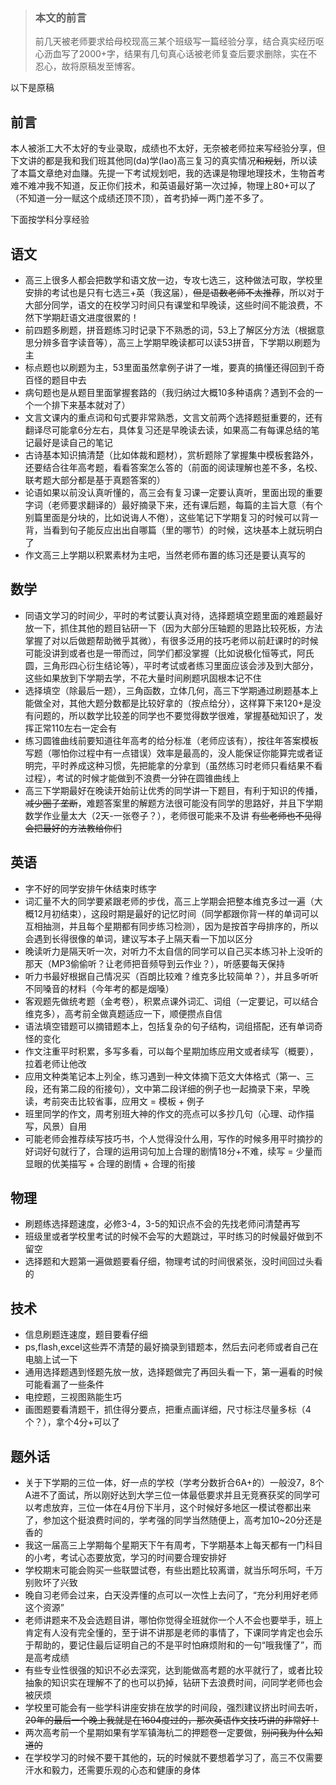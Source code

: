

> ### 本文的前言
> 
> 前几天被老师要求给母校现高三某个班级写一篇经验分享，结合真实经历呕心沥血写了2000+字，结果有几句真心话被老师复查后要求删除，实在不忍心，故将原稿发至博客。

以下是原稿

## 前言

本人被浙工大不太好的专业录取，成绩也不太好，无奈被老师拉来写经验分享，但下文讲的都是我和我们班其他同(da)学(lao)高三复习的真实情况~~和规划~~，所以读了本篇文章绝对血赚。先提一下考试规划吧，我的选课是物理地理技术，生物首考难不难冲我不知道，反正你们技术，和英语最好第一次过掉，物理上80+可以了（不知道一分一赋这个成绩还顶不顶），首考扔掉一两门差不多了。

下面按学科分享经验

## 语文

-   高三上很多人都会把数学和语文放一边，专攻七选三，这种做法可取，学校里安排的考试也是只有七选三+英（我这届），~~但是语数老师不太推荐~~，所以对于大部分同学，语文的在校学习时间只有课堂和早晚读，这些时间不能浪费，不然下学期赶语文进度很累的！
-   前四题多刷题，拼音题练习时记录下不熟悉的词，53上了解区分方法（根据意思分辨多音字读音等），高三上学期早晚读都可以读53拼音，下学期以刷题为主
-   标点题也以刷题为主，53里面虽然拿例子讲了一堆，要真的搞懂还得回到千奇百怪的题目中去
-   病句题也是从题目里面掌握套路的（我归纳过大概10多种语病？遇到不会的一个一个排下来基本就对了）
-   文言文课内的重点词和句式要非常熟悉，文言文前两个选择题挺重要的，还有翻译尽可能拿6分左右，具体复习还是早晚读去读，如果高二有每课总结的笔记最好是读自己的笔记
-   古诗基本知识搞清楚（比如体裁和题材），赏析题除了掌握集中模板套路外，还要结合往年高考题，看看答案怎么答的（前面的阅读理解也差不多，名校、联考题大部分都是基于真题答案的）
-   论语如果以前没认真听懂的，高三会有复习课一定要认真听，里面出现的重要字词（老师要求翻译的）最好摘录下来，还有课后题，每篇的主旨大意（有个别篇里面是分块的，比如说诲人不倦），这些笔记下学期复习的时候可以背一背，当看到句子能反应出出自哪篇（里的哪节）的时候，这块基本上就玩明白了
-   作文高三上学期以积累素材为主吧，当然老师布置的练习还是要认真写的

## 数学

-   同语文学习的时间少，平时的考试要认真对待，选择题填空题里面的难题最好放一下，抓住其他的题目钻研一下（因为大部分压轴题的思路比较死板，方法掌握了对以后做题帮助微乎其微），有很多泛用的技巧老师以前赶课时的时候可能没讲到或者也是一带而过，同学们都没掌握（比如说极化恒等式，阿氏圆，三角形四心衍生结论等），平时考试或者练习里面应该会涉及到大部分，这些如果放到下学期去学，不花大量时间刷题巩固根本记不住
-   选择填空（除最后一题），三角函数，立体几何，高三下学期通过刷题基本上能做全对，其他大题分数都是比较好拿的（按点给分），这样算下来120+是没有问题的，所以数学比较差的同学也不要觉得数学很难，掌握基础知识了，发挥正常110左右一定会有
-   练习圆锥曲线前要知道往年高考的给分标准（老师应该有），按往年答案模板写题（哪怕你过程中有一点错误）效率是最高的，没人能保证你能算完或者证明完，平时养成这种习惯，先把能拿的分拿到（虽然练习时老师只看结果不看过程），考试的时候才能做到不浪费一分钟在圆锥曲线上
-   高三下学期最好在晚读开始前让优秀的同学讲一下题目，有利于知识的传播，~~减少圈子垄断~~，难题答案里的解题方法很可能没有同学的思路好，并且下学期数学作业量太大（2天-一张卷子？），老师很可能来不及讲 ~~有些老师也不见得会把最好的方法教给你们~~

## 英语

-   字不好的同学安排午休结束时练字
-   词汇量不大的同学要紧跟老师的步伐，高三上学期会把整本维克多过一遍（大概12月初结束），这段时期是最好的记忆时间（同学都跟你背一样的单词可以互相抽测，并且每个星期都有同步练习检测），因为是按首字母排序的，所以会遇到长得很像的单词，建议写本子上隔天看一下加以区分
-   晚读听力是隔天听一次，对听力不太自信的同学可以自己买本练习补上没听的那天（MP3偷偷听？让老师把音频导到云作业？），听感要每天保持
-   听力书最好根据自己情况买（百朗比较难？维克多比较简单？），并且多听听不同嗓音的材料（今年考的都是烟嗓）
-   客观题先做统考题（金考卷），积累点课外词汇、词组（一定要记，可以结合维克多），高考前全做真题适应一下，顺便攒点自信
-   语法填空错题可以摘错题本上，包括复杂的句子结构，词组搭配，还有单词奇怪的变化
-   作文注重平时积累，多写多看，可以每个星期加练应用文或者续写（概要），拉着老师让他改
-   应用文种类笔记本上列全，练习遇到一种文体摘下范文大体格式（第一、三段，还有第二段的衔接句），文中第二段详细的例子也一起摘录下来，早晚读，考前突击比较省事，应用文 = 模板 + 例子
-   班里同学的作文，周考别班大神的作文的亮点可以多抄几句（心理、动作描写，风景）自用
-   可能老师会推荐续写技巧书，个人觉得没什么用，写作的时候多用平时摘抄的好词好句就行了，合理的运用词句加上合理的剧情18分+不难，续写 = 少量而显眼的优美描写 + 合理的剧情 + 合理的衔接

## 物理

-   刷题练选择题速度，必修3-4，3-5的知识点不会的先找老师问清楚再写
-   班级里或者学校里考试的时候不会写的大题跳过，平时练习的时候最好做到不留空
-   选择题和大题第一遍做题要看仔细，物理考试的时间很紧张，没时间回过头看的

## 技术

-   信息刷题连速度，题目要看仔细
-   ps,flash,excel这些弄不清楚的最好摘录到错题本，然后去问老师或者自己在电脑上试一下
-   通用选择题遇到怪题先放一放，选择题做完了再回头看一下，第一遍看的时候可能看漏了一些条件
-   电控题，三视图熟能生巧
-   画图题要看清题干，抓住得分要点，把重点画详细，尺寸标注尽量多标（4个？），拿个4分+可以了

## 题外话

-   关于下学期的三位一体，好一点的学校（学考分数折合6A+的）一般没7，8个A进不了面试，所以刚好达到大学三位一体最低要求并且无竞赛获奖的同学可以考虑放弃，三位一体在4月份下半月，这个时候好多地区一模试卷都出来了，参加这个挺浪费时间的，学考强的同学当然随便上，高考加10~20分还是香的
-   我这一届高三上学期每个星期天下午有周考，下学期基本上每天都有一门科目的小考，考试心态要放宽，学习的时间要合理安排好
-   学校期末可能会购买一些联盟试卷，有些出题比较离谱，就当乐呵乐呵，千万别败坏了兴致
-   晚自习老师会过来，白天没弄懂的点可以一次性上去问了，“充分利用好老师这个资源”
-   老师讲题来不及会选题目讲，哪怕你觉得全班就你一个人不会也要举手，班上肯定有人没有完全懂的，至于讲不讲那是老师的事情了，下课同学肯定也会乐于帮助的，要记住最后证明自己的不是平时怕麻烦附和的一句“哦我懂了”，而是高考成绩
-   有些专业性很强的知识不必去深究，达到能做高考题的水平就行了，或者比较抽象的知识实在理解不了的也可以扔掉，钻研下去浪费时间，问同学老师也会被厌烦
-   学校里可能会有一些学科讲座安排在放学的时间段，强烈建议挤出时间去听，~~20年的最后一个晚上我就是在1604度过的，那次英语作文技巧讲的非常好！~~
-   两次高考前一个星期如果有学军镇海杭二的押题卷一定要做，~~别问我为什么知道的~~
-   在学校学习的时候不要干其他的，玩的时候就不要想着学习了，高三不仅需要汗水和毅力，还需要乐观的心态和健康的身体